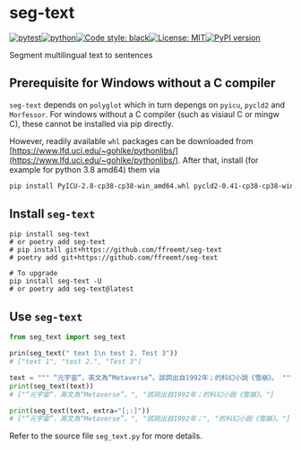 # seg-text
[![pytest](https://github.com/ffreemt/seg-text/actions/workflows/routine-tests.yml/badge.svg)](https://github.com/ffreemt/seg-text/actions)[![python](https://img.shields.io/static/v1?label=python+&message=3.7%2B&color=blue)](https://www.python.org/downloads/)[![Code style: black](https://img.shields.io/badge/code%20style-black-000000.svg)](https://github.com/psf/black)[![License: MIT](https://img.shields.io/badge/License-MIT-yellow.svg)](https://opensource.org/licenses/MIT)[![PyPI version](https://badge.fury.io/py/seg_text.svg)](https://badge.fury.io/py/seg_text)

Segment multilingual text to sentences

## Prerequisite for Windows without a C compiler

`seg-text` depends on `polyglot` which in turn depengs on `pyicu`, `pycld2` and `Morfessor`. For windows without a C compiler (such as visiaul C or mingw C), these cannot be installed via pip directly.

However, readily available `whl` packages can be downloaded from [https://www.lfd.uci.edu/~gohlke/pythonlibs/](https://www.lfd.uci.edu/~gohlke/pythonlibs/). After that, install (for example for python 3.8 amd64) them via
```bash
pip install PyICU-2.8-cp38-cp38-win_amd64.whl pycld2-0.41-cp38-cp38-win_amd64.whl Morfessor-2.0.6-py3-none-any.whl
```

## Install `seg-text`

```shell
pip install seg-text
# or poetry add seg-text
# pip install git+https://github.com/ffreemt/seg-text
# poetry add git+https://github.com/ffreemt/seg-text

# To upgrade
pip install seg-text -U
# or poetry add seg-text@latest
```

## Use `seg-text`
```python
from seg_text import seg_text

prin(seg_text(" text 1\n test 2. Test 3"))
# ["text 1", "test 2.", "Test 3"]

text = """ “元宇宙”，英文為“Metaverse”。該詞出自1992年；的科幻小說《雪崩》。 """
print(seg_text(text))
# ["“元宇宙”，英文為“Metaverse”。", "該詞出自1992年；的科幻小說《雪崩》。"]

print(seg_text(text, extra="[;:]"))
# ["“元宇宙”，英文為“Metaverse”。", "該詞出自1992年；", "的科幻小說《雪崩》。"]

```

Refer to the source file `seg_text.py` for more details.